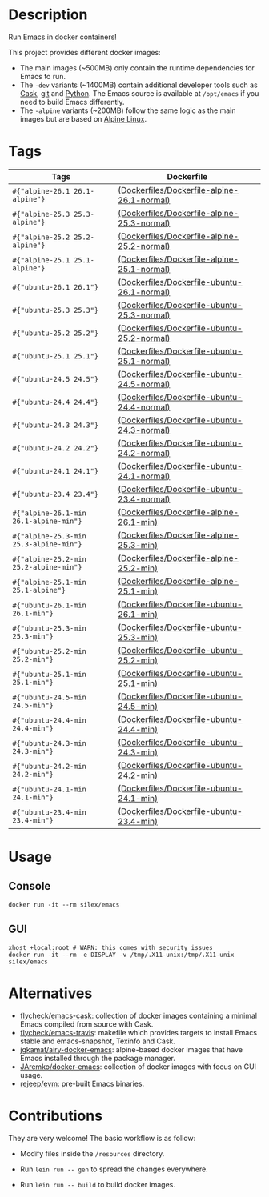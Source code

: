 <!-- -*- mode: markdown; -*- -->

# Description

Run Emacs in docker containers!

This project provides different docker images:

- The main images (~500MB) only contain the runtime dependencies for Emacs to run.
- The `-dev` variants (~1400MB) contain additional developer tools such as [Cask](https://cask.readthedocs.io),
  [git](https://git-scm.com) and [Python](https://www.python.org). The Emacs source is available at `/opt/emacs` if
  you need to build Emacs differently.
- The `-alpine` variants (~200MB) follow the same logic as the main images but are based on
  [Alpine Linux](https://alpinelinux.org).

# Tags

| Tags         | Dockerfile |
|--------------|------------|
| `#{"alpine-26.1 26.1-alpine"}` | [(Dockerfiles/Dockerfile-alpine-26.1-normal)](https://github.com/conao3/docker-emacs/blob/master/Dockerfiles/Dockerfile-alpine-26.1-normal) |
| `#{"alpine-25.3 25.3-alpine"}` | [(Dockerfiles/Dockerfile-alpine-25.3-normal)](https://github.com/conao3/docker-emacs/blob/master/Dockerfiles/Dockerfile-alpine-25.3-normal) |
| `#{"alpine-25.2 25.2-alpine"}` | [(Dockerfiles/Dockerfile-alpine-25.2-normal)](https://github.com/conao3/docker-emacs/blob/master/Dockerfiles/Dockerfile-alpine-25.2-normal) |
| `#{"alpine-25.1 25.1-alpine"}` | [(Dockerfiles/Dockerfile-alpine-25.1-normal)](https://github.com/conao3/docker-emacs/blob/master/Dockerfiles/Dockerfile-alpine-25.1-normal) |
| `#{"ubuntu-26.1 26.1"}` | [(Dockerfiles/Dockerfile-ubuntu-26.1-normal)](https://github.com/conao3/docker-emacs/blob/master/Dockerfiles/Dockerfile-ubuntu-26.1-normal) |
| `#{"ubuntu-25.3 25.3"}` | [(Dockerfiles/Dockerfile-ubuntu-25.3-normal)](https://github.com/conao3/docker-emacs/blob/master/Dockerfiles/Dockerfile-ubuntu-25.3-normal) |
| `#{"ubuntu-25.2 25.2"}` | [(Dockerfiles/Dockerfile-ubuntu-25.2-normal)](https://github.com/conao3/docker-emacs/blob/master/Dockerfiles/Dockerfile-ubuntu-25.2-normal) |
| `#{"ubuntu-25.1 25.1"}` | [(Dockerfiles/Dockerfile-ubuntu-25.1-normal)](https://github.com/conao3/docker-emacs/blob/master/Dockerfiles/Dockerfile-ubuntu-25.1-normal) |
| `#{"ubuntu-24.5 24.5"}` | [(Dockerfiles/Dockerfile-ubuntu-24.5-normal)](https://github.com/conao3/docker-emacs/blob/master/Dockerfiles/Dockerfile-ubuntu-24.5-normal) |
| `#{"ubuntu-24.4 24.4"}` | [(Dockerfiles/Dockerfile-ubuntu-24.4-normal)](https://github.com/conao3/docker-emacs/blob/master/Dockerfiles/Dockerfile-ubuntu-24.4-normal) |
| `#{"ubuntu-24.3 24.3"}` | [(Dockerfiles/Dockerfile-ubuntu-24.3-normal)](https://github.com/conao3/docker-emacs/blob/master/Dockerfiles/Dockerfile-ubuntu-24.3-normal) |
| `#{"ubuntu-24.2 24.2"}` | [(Dockerfiles/Dockerfile-ubuntu-24.2-normal)](https://github.com/conao3/docker-emacs/blob/master/Dockerfiles/Dockerfile-ubuntu-24.2-normal) |
| `#{"ubuntu-24.1 24.1"}` | [(Dockerfiles/Dockerfile-ubuntu-24.1-normal)](https://github.com/conao3/docker-emacs/blob/master/Dockerfiles/Dockerfile-ubuntu-24.1-normal) |
| `#{"ubuntu-23.4 23.4"}` | [(Dockerfiles/Dockerfile-ubuntu-23.4-normal)](https://github.com/conao3/docker-emacs/blob/master/Dockerfiles/Dockerfile-ubuntu-23.4-normal) |
| `#{"alpine-26.1-min 26.1-alpine-min"}` | [(Dockerfiles/Dockerfile-alpine-26.1-min)](https://github.com/conao3/docker-emacs/blob/master/Dockerfiles/Dockerfile-alpine-26.1-min) |
| `#{"alpine-25.3-min 25.3-alpine-min"}` | [(Dockerfiles/Dockerfile-alpine-25.3-min)](https://github.com/conao3/docker-emacs/blob/master/Dockerfiles/Dockerfile-alpine-25.3-min) |
| `#{"alpine-25.2-min 25.2-alpine-min"}` | [(Dockerfiles/Dockerfile-alpine-25.2-min)](https://github.com/conao3/docker-emacs/blob/master/Dockerfiles/Dockerfile-alpine-25.2-min) |
| `#{"alpine-25.1-min 25.1-alpine"}` | [(Dockerfiles/Dockerfile-alpine-25.1-min)](https://github.com/conao3/docker-emacs/blob/master/Dockerfiles/Dockerfile-alpine-25.1-min) |
| `#{"ubuntu-26.1-min 26.1-min"}` | [(Dockerfiles/Dockerfile-ubuntu-26.1-min)](https://github.com/conao3/docker-emacs/blob/master/Dockerfiles/Dockerfile-ubuntu-26.1-min) |
| `#{"ubuntu-25.3-min 25.3-min"}` | [(Dockerfiles/Dockerfile-ubuntu-25.3-min)](https://github.com/conao3/docker-emacs/blob/master/Dockerfiles/Dockerfile-ubuntu-25.3-min) |
| `#{"ubuntu-25.2-min 25.2-min"}` | [(Dockerfiles/Dockerfile-ubuntu-25.2-min)](https://github.com/conao3/docker-emacs/blob/master/Dockerfiles/Dockerfile-ubuntu-25.2-min) |
| `#{"ubuntu-25.1-min 25.1-min"}` | [(Dockerfiles/Dockerfile-ubuntu-25.1-min)](https://github.com/conao3/docker-emacs/blob/master/Dockerfiles/Dockerfile-ubuntu-25.1-min) |
| `#{"ubuntu-24.5-min 24.5-min"}` | [(Dockerfiles/Dockerfile-ubuntu-24.5-min)](https://github.com/conao3/docker-emacs/blob/master/Dockerfiles/Dockerfile-ubuntu-24.5-min) |
| `#{"ubuntu-24.4-min 24.4-min"}` | [(Dockerfiles/Dockerfile-ubuntu-24.4-min)](https://github.com/conao3/docker-emacs/blob/master/Dockerfiles/Dockerfile-ubuntu-24.4-min) |
| `#{"ubuntu-24.3-min 24.3-min"}` | [(Dockerfiles/Dockerfile-ubuntu-24.3-min)](https://github.com/conao3/docker-emacs/blob/master/Dockerfiles/Dockerfile-ubuntu-24.3-min) |
| `#{"ubuntu-24.2-min 24.2-min"}` | [(Dockerfiles/Dockerfile-ubuntu-24.2-min)](https://github.com/conao3/docker-emacs/blob/master/Dockerfiles/Dockerfile-ubuntu-24.2-min) |
| `#{"ubuntu-24.1-min 24.1-min"}` | [(Dockerfiles/Dockerfile-ubuntu-24.1-min)](https://github.com/conao3/docker-emacs/blob/master/Dockerfiles/Dockerfile-ubuntu-24.1-min) |
| `#{"ubuntu-23.4-min 23.4-min"}` | [(Dockerfiles/Dockerfile-ubuntu-23.4-min)](https://github.com/conao3/docker-emacs/blob/master/Dockerfiles/Dockerfile-ubuntu-23.4-min) |

# Usage

## Console

``` shell
docker run -it --rm silex/emacs
```

## GUI

``` shell
xhost +local:root # WARN: this comes with security issues
docker run -it --rm -e DISPLAY -v /tmp/.X11-unix:/tmp/.X11-unix silex/emacs
```

# Alternatives

- [flycheck/emacs-cask](https://hub.docker.com/r/flycheck/emacs-cask): collection of docker images containing a
  minimal Emacs compiled from source with Cask.
- [flycheck/emacs-travis](https://github.com/flycheck/emacs-travis): makefile which provides targets to
  install Emacs stable and emacs-snapshot, Texinfo and Cask.
- [jgkamat/airy-docker-emacs](https://github.com/jgkamat/airy-docker-emacs): alpine-based docker images that have
  Emacs installed through the package manager.
- [JAremko/docker-emacs](https://github.com/JAremko/docker-emacs): collection of docker images with focus on GUI usage.
- [rejeep/evm](https://github.com/rejeep/evm): pre-built Emacs binaries.

# Contributions

They are very welcome! The basic workflow is as follow:

- Modify files inside the `/resources` directory.
- Run `lein run -- gen` to spread the changes everywhere.

- Run `lein run -- build` to build docker images.
